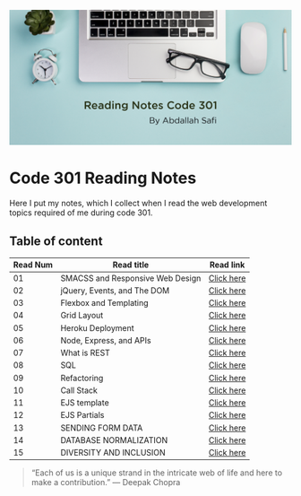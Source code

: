 ![notes](img/read301.png)

# Code 301 Reading Notes

Here I put my notes, which I collect when I read the web development topics required of me during code 301.

## Table of content

Read Num | Read title | Read link
------------ | ------------- | --------------
01 |  SMACSS and Responsive Web Design | [Click here](https://abdallahsafi.github.io/reading-notes-301/class-01)
02 |  jQuery, Events, and The DOM | [Click here](https://abdallahsafi.github.io/reading-notes-301/class-02)
03 |  Flexbox and Templating | [Click here](https://abdallahsafi.github.io/reading-notes-301/class-03)
04 |  Grid Layout | [Click here](https://abdallahsafi.github.io/reading-notes-301/class-04)
05 |  Heroku Deployment | [Click here](https://abdallahsafi.github.io/reading-notes-301/class-05)
06 |  Node, Express, and APIs | [Click here](https://abdallahsafi.github.io/reading-notes-301/class-06)
07 |  What is REST | [Click here](https://abdallahsafi.github.io/reading-notes-301/class-07)
08 |  SQL | [Click here](https://abdallahsafi.github.io/reading-notes-301/class-08)
09 |  Refactoring | [Click here](https://abdallahsafi.github.io/reading-notes-301/class-09)
10 | Call Stack | [Click here](https://abdallahsafi.github.io/reading-notes-301/class-10)
11 | EJS template | [Click here](https://abdallahsafi.github.io/reading-notes-301/class-11)
12 | EJS Partials | [Click here](https://abdallahsafi.github.io/reading-notes-301/class-12)
13 | SENDING FORM DATA | [Click here](https://abdallahsafi.github.io/reading-notes-301/class-13)
14 | DATABASE NORMALIZATION | [Click here](https://abdallahsafi.github.io/reading-notes-301/class-14)
15 | DIVERSITY AND INCLUSION | [Click here](https://abdallahsafi.github.io/reading-notes-301/class-15)


















> “Each of us is a unique strand in the intricate web of life and here to make a contribution.”
> ― Deepak Chopra


